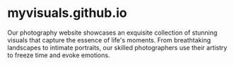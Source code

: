 # myvisuals.github.io
Our photography website showcases an exquisite collection of stunning visuals that capture the essence of life's moments. From breathtaking landscapes to intimate portraits, our skilled photographers use their artistry to freeze time and evoke emotions.
